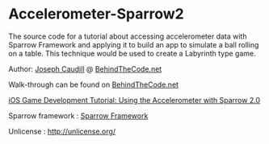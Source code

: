 Accelerometer-Sparrow2
======================

The source code for a tutorial about accessing accelerometer data with Sparrow Framework and applying it to build an app to simulate a ball rolling on a table.  This technique would be used to create a Labyrinth type game.

Author: [Joseph Caudill](https://github.com/jcaudill/) @ [BehindTheCode.net](http://behindthecode.net)

Walk-through can be found on [BehindTheCode.net](http://behindthecode.net)

[iOS Game Development Tutorial: Using the Accelerometer with Sparrow 2.0](http://www.behindthecode.net/wordpress/ios-game-development-tutorial-using-the-accelerometer-with-sparrow-2-0)

Sparrow framework : [Sparrow Framework](http://www.sparrow-framework.org/)

Unlicense : http://unlicense.org/

